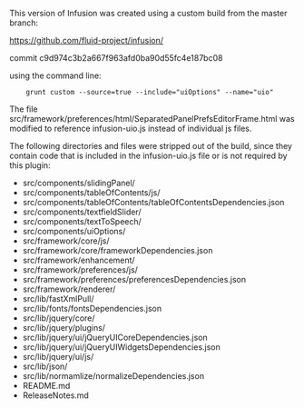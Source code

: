 This version of Infusion was created using a custom build from the master branch:

https://github.com/fluid-project/infusion/

commit c9d974c3b2a667f963afd0ba90d55fc4e187bc08

using the command line:
```
    grunt custom --source=true --include="uiOptions" --name="uio"
```

The file src/framework/preferences/html/SeparatedPanelPrefsEditorFrame.html was modified to
reference infusion-uio.js instead of individual js files.

The following directories and files were stripped out of the build, since they contain
code that is included in the infusion-uio.js file or is not required by this plugin:

* src/components/slidingPanel/
* src/components/tableOfContents/js/
* src/components/tableOfContents/tableOfContentsDependencies.json
* src/components/textfieldSlider/
* src/components/textToSpeech/
* src/components/uiOptions/
* src/framework/core/js/
* src/framework/core/frameworkDependencies.json
* src/framework/enhancement/
* src/framework/preferences/js/
* src/framework/preferences/preferencesDependencies.json
* src/framework/renderer/
* src/lib/fastXmlPull/
* src/lib/fonts/fontsDependencies.json
* src/lib/jquery/core/
* src/lib/jquery/plugins/
* src/lib/jquery/ui/jQueryUICoreDependencies.json
* src/lib/jquery/ui/jQueryUIWidgetsDependencies.json
* src/lib/jquery/ui/js/
* src/lib/json/
* src/lib/normamlize/normalizeDependencies.json
* README.md
* ReleaseNotes.md
